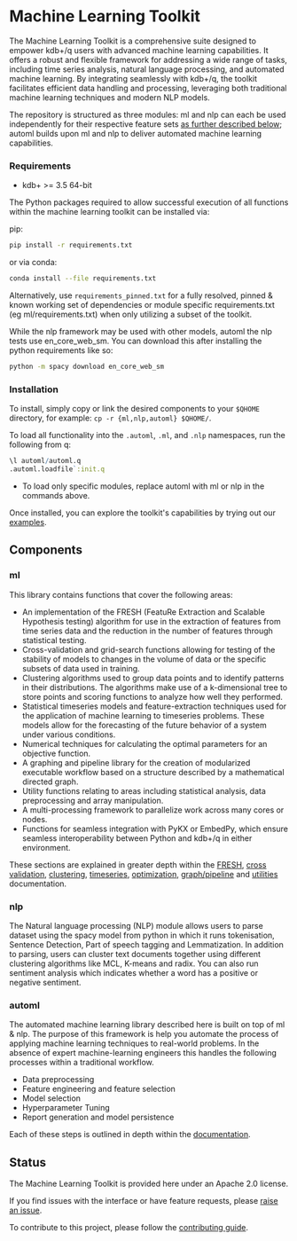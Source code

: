 # Machine Learning Toolkit

The Machine Learning Toolkit is a comprehensive suite designed to empower kdb+/q users with advanced machine learning capabilities. It offers a robust and flexible framework for addressing a wide range of tasks, including time series analysis, natural language processing, and automated machine learning. By integrating seamlessly with kdb+/q, the toolkit facilitates efficient data handling and processing, leveraging both traditional machine learning techniques and modern NLP models.

The repository is structured as three modules: ml and nlp can each be used independently for their respective feature sets [as further described below](#components); automl builds upon ml and nlp to deliver automated machine learning capabilities.

<!-- ## Getting started

To get up and running quickly, start by pulling the Docker image, which comes pre-installed with all dependencies specified in requirements_pinned.txt. This allows you to dive straight into trying out our [examples](examples/) and exploring the toolkit's capabilities without the need for additional setup.

```bash
git clone https://github.com/KxSystems/ml.git ml
docker pull <image>
docker run -itv ./ml:/ml -e QLIC_K4=$(cat $QHOME/k4.lic | base64 -w0) --entrypoint /bin/bash <image>

# Now within the container, source the initial environment setup script
cd /ml
source scripts/setup.sh
source scripts/pykx.sh # Switch from embedpy to pykx (optionally continue with embedpy)
source scripts/link.sh # Install the toolkit into your selected QHOME

# Now simply start q Load and work with the desired components in q
rlwrap q
q)\l nlp/nlp.q
q).nlp.loadfile`:init.q
Loading init.q
Loading code/utils.q
Loading code/regex.q
Loading code/sent.q
Loading code/parser.q
Loading code/time.q
Loading code/date.q
Loading code/email.q
Loading code/cluster.q
Loading code/nlp_code.q
q).nlp.findTimes"I went to work at 9:00am and had a coffee at 10:20"  # See examples/ for more advanced usage.
09:00:00.000 "9:00am" 18 24
10:20:00.000 "10:20"  45 50
q)
``` -->

### Requirements

- kdb+ >= 3.5 64-bit

The Python packages required to allow successful execution of all functions within the machine learning toolkit can be installed via:

pip:
```bash
pip install -r requirements.txt
```

or via conda:
```bash
conda install --file requirements.txt
```

Alternatively, use `requirements_pinned.txt` for a fully resolved, pinned & known working set of dependencies or module specific requirements.txt (eg ml/requirements.txt) when only utilizing a subset of the toolkit.

While the nlp framework may be used with other models, automl the nlp tests use en_core_web_sm. You can download this after installing the python requirements like so:
```bash
python -m spacy download en_core_web_sm
```

<!-- //! optional reqs for automl -->


### Installation

To install, simply copy or link the desired components to your `$QHOME` directory, for example: `cp -r {ml,nlp,automl} $QHOME/`.

To load all functionality into the `.automl`, `.ml`, and `.nlp` namespaces, run the following from q:
```q
\l automl/automl.q
.automl.loadfile`:init.q
```

* To load only specific modules, replace automl with ml or nlp in the commands above.

Once installed, you can explore the toolkit's capabilities by trying out our [examples](examples/).


<!-- ### Examples   //! currently outdated

Examples showing implementations of several components of this toolkit can be found [here](https://github.com/KxSystems/mlnotebooks/). These notebooks include examples of the following sections of the toolkit.

*  Pre-processing functions
*  Implementations of the FRESH algorithm
*  Cross validation and grid search capabilities
*  Results Scoring functionality
*  Clustering methods applied to datasets
*  Timeseries modeling examples -->


## Components
### ml
This library contains functions that cover the following areas:
- An implementation of the FRESH (FeatuRe Extraction and Scalable Hypothesis testing) algorithm for use in the extraction of features from time series data and the reduction in the number of features through statistical testing.
- Cross-validation and grid-search functions allowing for testing of the stability of models to changes in the volume of data or the specific subsets of data used in training.
- Clustering algorithms used to group data points and to identify patterns in their distributions. The algorithms make use of a k-dimensional tree to store points and scoring functions to analyze how well they performed.
- Statistical timeseries models and feature-extraction techniques used for the application of machine learning to timeseries problems. These models allow for the forecasting of the future behavior of a system under various conditions.
- Numerical techniques for calculating the optimal parameters for an objective function.
- A graphing and pipeline library for the creation of modularized executable workflow based on a structure described by a mathematical directed graph.
- Utility functions relating to areas including statistical analysis, data preprocessing and array manipulation.
- A multi-processing framework to parallelize work across many cores or nodes.
- Functions for seamless integration with PyKX or EmbedPy, which ensure seamless interoperability between Python and kdb+/q in either environment.

These sections are explained in greater depth within the [FRESH](ml/docs/fresh.md), [cross validation](ml/docs/xval.md), [clustering](ml/docs/clustering/algos.md), [timeseries](ml/docs/timeseries/README.md), [optimization](ml/docs/optimize.md), [graph/pipeline](ml/docs/graph/README.md) and [utilities](ml/docs/utilities/metric.md) documentation.


### nlp

The Natural language processing (NLP) module allows users to parse dataset using the spacy model from python in which it runs tokenisation, Sentence Detection, Part of speech tagging and Lemmatization. In addition to parsing, users can cluster text documents together using different clustering algorithms like MCL, K-means and radix. You can also run sentiment analysis which indicates whether a word has a positive or negative sentiment.

<!-- //! docs? old link is dead: Documentation is available on the [nlp](https://code.kx.com/v2/ml/nlp/) homepage.-->


### automl

The automated machine learning library described here is built on top of ml & nlp. The purpose of this framework is help you automate the process of applying machine learning techniques to real-world problems. In the absence of expert machine-learning engineers this handles the following processes within a traditional workflow.

- Data preprocessing
- Feature engineering and feature selection
- Model selection
- Hyperparameter Tuning
- Report generation and model persistence

Each of these steps is outlined in depth within the [documentation](automl/docs).

<!--
## Building the docker images

### preflight
You will need [Docker installed](https://www.docker.com/community-edition) on your workstation; make sure it is a recent version.

Check out a copy of the project with `git clone https://github.com/KxSystems/ml.git`.

### building

To build the project locally:

```bash //! improve
docker build -t registry.gitlab.com/kxdev/kxinsights/data-science/ml-tools/automl:embedpy-gcc-deb12 -f docker/Dockerfile .
docker build -t myimage:mytag -f docker/Dockerfile .
``` -->

<!-- **N.B.** if you wish to use an alternative source for [embedPy](https://github.com/KxSystems/embedPy) then you can append `--build-arg embedpy_img=embedpy` to your argument list. -->

<!-- Other build arguments are supported and you should browse the `Dockerfile` to see what they are. -->

<!-- Once built, you should have a local image which you can run with as shown in the "Getting started" section above. -->

<!-- ### Deploy //! outdated

[travisCI](https://travis-ci.org/) is configured to monitor when tags of the format `/^[0-9]+\./` are added to the [GitHub hosted project](https://github.com/KxSystems/ml), a corresponding Docker image is generated and made available on [Docker Cloud](https://cloud.docker.com/)

This is all done server side as the resulting image is large.

To do a deploy, you simply tag and push your releases as usual:
```bash
git push
git tag 0.7
git push --tag
``` -->


## Status

The Machine Learning Toolkit is provided here under an Apache 2.0 license.

If you find issues with the interface or have feature requests, please [raise an issue](https://github.com/KxSystems/ml/issues).

To contribute to this project, please follow the [contributing guide](CONTRIBUTING.md).
